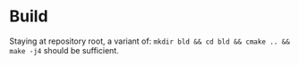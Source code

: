 # Build

Staying at repository root, a variant of: `mkdir bld && cd bld && cmake .. && make -j4` should be sufficient.
